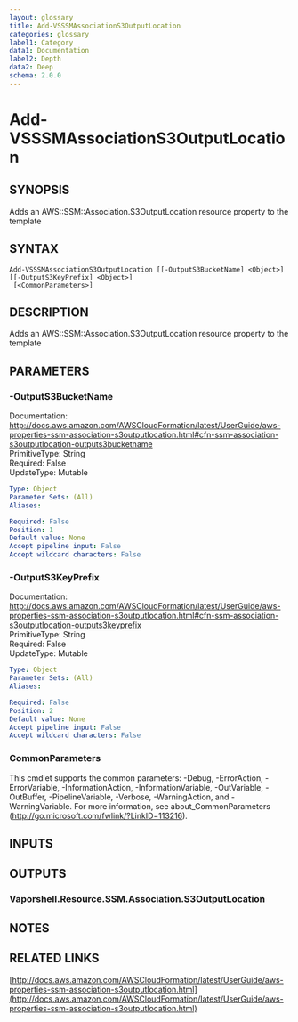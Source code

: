 ```yaml
---
layout: glossary
title: Add-VSSSMAssociationS3OutputLocation
categories: glossary
label1: Category
data1: Documentation
label2: Depth
data2: Deep
schema: 2.0.0
---
```


# Add-VSSSMAssociationS3OutputLocation

## SYNOPSIS
Adds an AWS::SSM::Association.S3OutputLocation resource property to the template

## SYNTAX

```
Add-VSSSMAssociationS3OutputLocation [[-OutputS3BucketName] <Object>] [[-OutputS3KeyPrefix] <Object>]
 [<CommonParameters>]
```

## DESCRIPTION
Adds an AWS::SSM::Association.S3OutputLocation resource property to the template

## PARAMETERS

### -OutputS3BucketName
Documentation: http://docs.aws.amazon.com/AWSCloudFormation/latest/UserGuide/aws-properties-ssm-association-s3outputlocation.html#cfn-ssm-association-s3outputlocation-outputs3bucketname    
PrimitiveType: String    
Required: False    
UpdateType: Mutable

```yaml
Type: Object
Parameter Sets: (All)
Aliases:

Required: False
Position: 1
Default value: None
Accept pipeline input: False
Accept wildcard characters: False
```

### -OutputS3KeyPrefix
Documentation: http://docs.aws.amazon.com/AWSCloudFormation/latest/UserGuide/aws-properties-ssm-association-s3outputlocation.html#cfn-ssm-association-s3outputlocation-outputs3keyprefix    
PrimitiveType: String    
Required: False    
UpdateType: Mutable

```yaml
Type: Object
Parameter Sets: (All)
Aliases:

Required: False
Position: 2
Default value: None
Accept pipeline input: False
Accept wildcard characters: False
```

### CommonParameters
This cmdlet supports the common parameters: -Debug, -ErrorAction, -ErrorVariable, -InformationAction, -InformationVariable, -OutVariable, -OutBuffer, -PipelineVariable, -Verbose, -WarningAction, and -WarningVariable.
For more information, see about_CommonParameters (http://go.microsoft.com/fwlink/?LinkID=113216).

## INPUTS

## OUTPUTS

### Vaporshell.Resource.SSM.Association.S3OutputLocation

## NOTES

## RELATED LINKS

[http://docs.aws.amazon.com/AWSCloudFormation/latest/UserGuide/aws-properties-ssm-association-s3outputlocation.html](http://docs.aws.amazon.com/AWSCloudFormation/latest/UserGuide/aws-properties-ssm-association-s3outputlocation.html)


